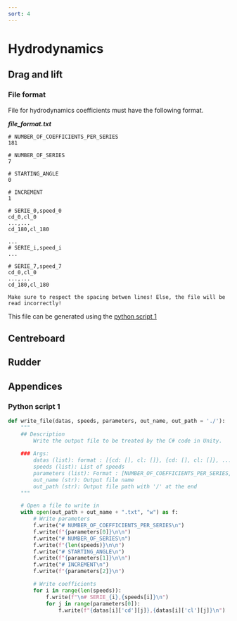 ```yaml
---
sort: 4
---
```


# Hydrodynamics

## Drag and lift


### File format

File for hydrodynamics coefficients must have the following format.

***file_format.txt***
```
# NUMBER_OF_COEFFICIENTS_PER_SERIES
181

# NUMBER_OF_SERIES
7

# STARTING_ANGLE
0

# INCREMENT
1

# SERIE_0,speed_0
cd_0,cl_0
...,...
cd_180,cl_180

...
# SERIE_i,speed_i
...

# SERIE_7,speed_7
cd_0,cl_0
...,...
cd_180,cl_180
```

```warning
Make sure to respect the spacing betwen lines! Else, the file will be read incorrectly!
```

This file can be generated using the [python script 1](#python-script-1)

## Centreboard


## Rudder


## Appendices

### Python script 1

```python
def write_file(datas, speeds, parameters, out_name, out_path = './'):
    """
    ## Description
        Write the output file to be treated by the C# code in Unity.        
    
    ### Args:
        datas (list): format : [{cd: [], cl: []}, {cd: [], cl: []}, ...]
        speeds (list): List of speeds
        parameters (list): Format : [NUMBER_OF_COEFFICIENTS_PER_SERIES, STARTING_ANGLE, INCREMENT]
        out_name (str): Output file name
        out_path (str): Output file path with '/' at the end
    """

    # Open a file to write in
    with open(out_path + out_name + ".txt", "w") as f:
        # Write parameters
        f.write("# NUMBER_OF_COEFFICIENTS_PER_SERIES\n")
        f.write(f"{parameters[0]}\n\n")
        f.write("# NUMBER_OF_SERIES\n")
        f.write(f"{len(speeds)}\n\n")
        f.write("# STARTING_ANGLE\n")
        f.write(f"{parameters[1]}\n\n")
        f.write("# INCREMENT\n")
        f.write(f"{parameters[2]}\n")

        # Write coefficients
        for i in range(len(speeds)):
            f.write(f"\n# SERIE_{i},{speeds[i]}\n")
            for j in range(parameters[0]):
                f.write(f"{datas[i]['cd'][j]},{datas[i]['cl'][j]}\n")
```
